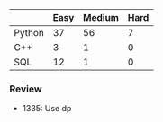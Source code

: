 |           | Easy  | Medium | Hard  |
|-----------|-------|--------|-------|
| Python    | 37    | 56     | 7     |
| C++       | 3     | 1      | 0     |
| SQL       | 12    | 1      | 0     |


### Review
* 1335: Use dp